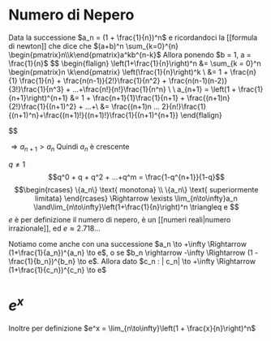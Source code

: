 # Numero di Nepero
Data la successione $a_n = (1 + \frac{1}{n})^n$ e ricordandoci la [[formula di newton]]  che dice che $(a+b)^n \sum_{k=0}^{n} \begin{pmatrix}n\\k\end{pmatrix}a^kb^{n-k}$ 
Allora ponendo $b = 1, a = \frac{1}{n}$
$$
\begin{flalign}
\left(1+\frac{1}{n}\right)^n &= \sum_{k = 0}^n \begin{pmatrix}n \\k\end{pmatrix}
\left(\frac{1}{n}\right)^k \\
&= 1 + \frac{n}{1} \frac{1}{n} + \frac{n(n-1)}{2!}\frac{1}{n^2} + \frac{n(n-1)(n-2)}{3!}\frac{1}{n^3} + ...+\frac{n!}{n!}\frac{1}{n^n} \\ \\
a_{n+1} = \left(1 + \frac{1}{n+1}\right)^{n+1} &= 1 + \frac{n+1}{1}\frac{1}{n+1} + \frac{(n+1)n}{2!}\frac{1}{(n+1)^2} + ...+\\
&= \frac{(n+1)n ... 2}{n!}\frac{1}{(n+1)^n}+\frac{(n+1)!}{(n+1)!}\frac{1}{(n+1)^{n+1}}
\end{flalign}

$$

$\Rightarrow a_{n+1} > a_n$ Quindi $a_n$ è crescente

$q \neq 1$
$$q^0 + q + q^2 + ...+q^m = \frac{1-q^{n+1}}{1-q}$$
$$\begin{rcases}
\{a_n\} \text{ monotona} \\
\{a_n\} \text{ superiormente limitata}
\end{rcases}
\Rightarrow \exists \lim_{n\to\infty}a_n \land\lim_{n\to\infty}\left(1+\frac{1}{n}\right)^n \triangleq e
$$
$e$ è per definizione il numero di nepero, è un [[numeri reali|numero irrazionale]], ed $e \approx 2.718...$

Notiamo come anche con una successione $a_n \to +\infty \Rightarrow (1+\frac{1}{a_n})^{a_n} \to e$, o se $b_n \rightarrow -\infty \Rightarrow (1 -\frac{1}{b_n})^{b_n} \to e$.
Allora dato $c_n : | c_n| \to +\infty \Rightarrow (1+\frac{1}{c_n})^{c_n} \to e$


# $e^x$
Inoltre per definizione $e^x = \lim_{n\to\infty}\left(1 + \frac{x}{n}\right)^n$